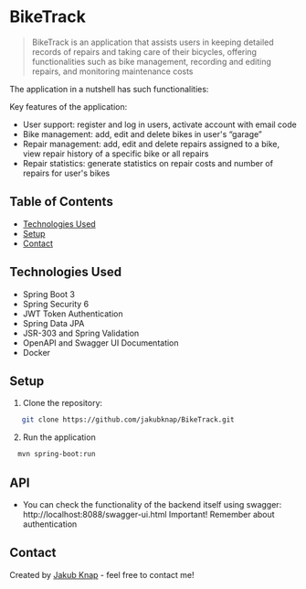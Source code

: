 # BikeTrack
>BikeTrack is an application that assists users in keeping detailed records of repairs and taking care of their bicycles, offering functionalities such as bike management, recording and editing repairs, and monitoring maintenance costs

The application in a nutshell has such functionalities:

Key features of the application:
- User support: register and log in users, activate account with email code
- Bike management: add, edit and delete bikes in user's “garage”
- Repair management: add, edit and delete repairs assigned to a bike, view repair history of a specific bike or all repairs
- Repair statistics: generate statistics on repair costs and number of repairs for user's bikes


## Table of Contents
* [Technologies Used](#technologies-used)
* [Setup](#setup)
* [Contact](#contact)

## Technologies Used
- Spring Boot 3
- Spring Security 6
- JWT Token Authentication
- Spring Data JPA
- JSR-303 and Spring Validation
- OpenAPI and Swagger UI Documentation
- Docker

## Setup
1. Clone the repository:
```bash
   git clone https://github.com/jakubknap/BikeTrack.git
```
2. Run the application
```bash
  mvn spring-boot:run
```

## API
- You can check the functionality of the backend itself using swagger: http://localhost:8088/swagger-ui.html  Important! Remember about authentication

## Contact
Created by [Jakub Knap](https://www.linkedin.com/in/jakub-knap/) - feel free to contact me!

